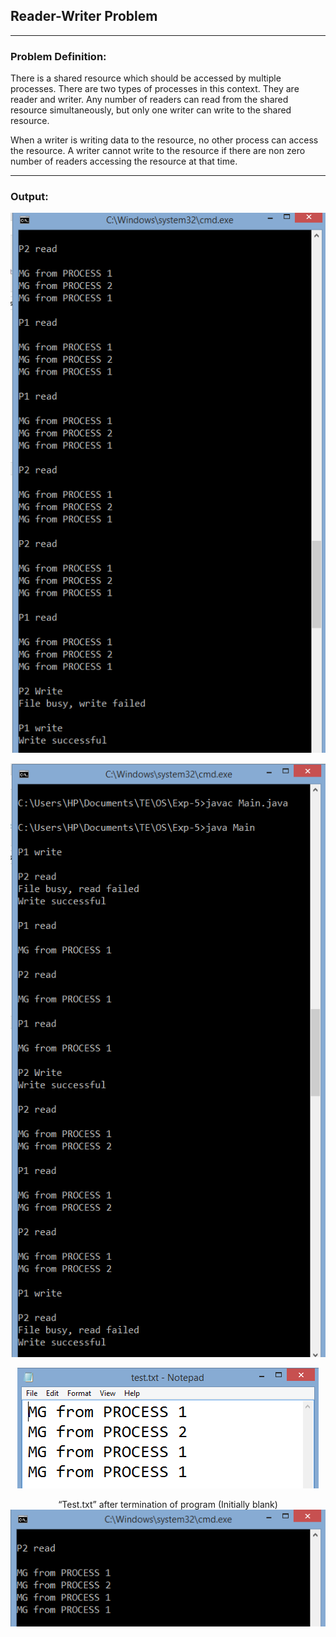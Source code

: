 ## Reader-Writer Problem

-----------------------------------------
### Problem Definition:

There is a shared resource which should be accessed by multiple processes. There are two types of processes in this context. They are reader and writer. Any number of readers can read from the shared resource simultaneously, but only one writer can write to the shared resource. 

When a writer is writing data to the resource, no other process can access the resource. A writer cannot write to the resource if there are non zero number of readers accessing the resource at that time. 

------------------------------------------
### Output:

<p align="center">
    <img src="./output/1.png">
</p>

<p align="center">
    <img src="./output/2.png">
</p>

<p align="center">
    <img src="./output/3.png">
</p>

<p align="center">
    “Test.txt” after termination of program (Initially blank)
    <img src="./output/4.png">
</p>

